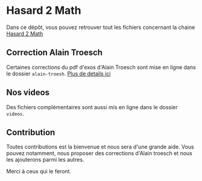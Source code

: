 
# Hasard 2 Math
Dans ce dépôt, vous pouvez retrouver tout les fichiers concernant la chaine [Hasard 2 Math](https://www.youtube.com/channel/UCRLwfEFCC6zrUAO78WQG_uQ)






## Correction Alain Troesch
Certaines corrections du pdf d'exos d'Alain Troesch sont mise en ligne dans le dossier `alain-troesh`.
[Plus de details ici](alain-troesch/README.md)
## Nos videos
Des fichiers complémentaires sont aussi mis en ligne dans le dossier `videos`.
## Contribution
Toutes contributions est la bienvenue et nous sera d'une grande aide. Vous pouvez notamment, nous proposer des corrections d'Alain troesch et nous les ajouterons parmi les autres.

Merci à ceux qui le feront.
